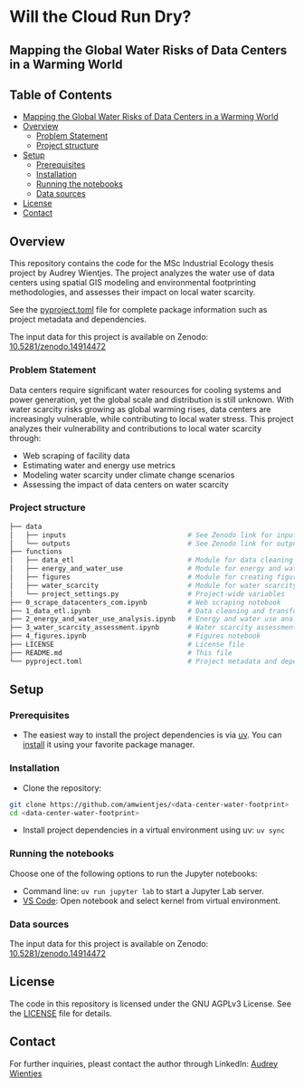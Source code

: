 # Will the Cloud Run Dry?

## Mapping the Global Water Risks of Data Centers in a Warming World

## Table of Contents

- [Mapping the Global Water Risks of Data Centers in a Warming World](#mapping-the-global-water-risks-of-data-centers-in-a-warming-world)
- [Overview](#overview)
  - [Problem Statement](#problem-statement)
  - [Project structure](#project-structure)
- [Setup](#setup)
  - [Prerequisites](#prerequisites)
  - [Installation](#installation)
  - [Running the notebooks](#running-the-notebooks)
  - [Data sources](#data-sources)
- [License](#license)
- [Contact](#contact)

## Overview

This repository contains the code for the MSc Industrial Ecology thesis project by Audrey Wientjes. The project analyzes the water use of data centers using spatial GIS modeling and environmental footprinting methodologies, and assesses their impact on local water scarcity.

See the [pyproject.toml](pyproject.toml) file for complete package information such as project metadata and dependencies.

The input data for this project is available on Zenodo: [10.5281/zenodo.14914472](https://zenodo.org/records/149144720)


### Problem Statement

Data centers require significant water resources for cooling systems and power generation, yet the global scale and distribution is still unknown. With water scarcity risks growing as global warming rises, data centers are increasingly vulnerable, while contributing to local water stress. This project analyzes their vulnerability and contributions to local water scarcity through:

- Web scraping of facility data
- Estimating water and energy use metrics
- Modeling water scarcity under climate change scenarios
- Assessing the impact of data centers on water scarcity

### Project structure


```bash
├── data
│   ├── inputs                              # See Zenodo link for input data
│   └── outputs                             # See Zenodo link for output data
├── functions
│   ├── data_etl                            # Module for data cleaning and transformation functions
│   ├── energy_and_water_use                # Module for energy and water use analysis functions
│   ├── figures                             # Module for creating figures functions
│   ├── water_scarcity                      # Module for water scarcity assessment functions
│   └── project_settings.py                 # Project-wide variables
├── 0_scrape_datacenters_com.ipynb          # Web scraping notebook
├── 1_data_etl.ipynb                        # Data cleaning and transformation notebook
├── 2_energy_and_water_use_analysis.ipynb   # Energy and water use analysis notebook
├── 3_water_scarcity_assessment.ipynb       # Water scarcity assessment notebook
├── 4_figures.ipynb                         # Figures notebook
├── LICENSE                                 # License file
├── README.md                               # This file
└── pyproject.toml                          # Project metadata and dependencies
```

## Setup

### Prerequisites

- The easiest way to install the project dependencies is via [uv](https://docs.astral.sh/uv/). You can [install](https://docs.astral.sh/uv/getting-started/installation/) it using your favorite package manager.

### Installation

- Clone the repository:

```bash
git clone https://github.com/amwientjes/<data-center-water-footprint>
cd <data-center-water-footprint>
```

- Install project dependencies in a virtual environment using uv: `uv sync`

### Running the notebooks

Choose one of the following options to run the Jupyter notebooks:

- Command line: `uv run jupyter lab` to start a Jupyter Lab server.
- [VS Code](https://code.visualstudio.com/): Open notebook and select kernel from virtual environment.

### Data sources

The input data for this project is available on Zenodo: [10.5281/zenodo.14914472](https://zenodo.org/records/149144720)

## License

The code in this repository is licensed under the GNU AGPLv3 License. See the [LICENSE](LICENSE) file for details.

## Contact

For further inquiries, pleast contact the author through LinkedIn: [Audrey Wientjes](https://www.linkedin.com/in/audrey-wientjes/)
